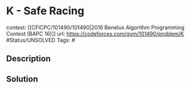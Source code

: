 # K - Safe Racing

contest: [[CFICPC/101490/101490|2016 Benelux Algorithm Programming Contest (BAPC 16)]]
url: https://codeforces.com/gym/101490/problem/K
#Status/UNSOLVED
Tags: #

## Description

## Solution

